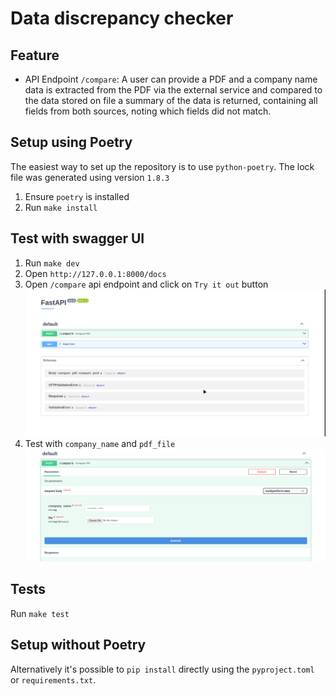 # Data discrepancy checker

## Feature

- API Endpoint `/compare`: A user can provide a PDF and a company name data is extracted from the PDF via
  the external service and compared to the data stored on file a summary of the
  data is returned, containing all fields from both sources, noting which fields
  did not match.

## Setup using Poetry

The easiest way to set up the repository is to use `python-poetry`. The lock file
was generated using version `1.8.3`

1. Ensure `poetry` is installed
2. Run `make install`

## Test with swagger UI

1. Run `make dev`
2. Open `http://127.0.0.1:8000/docs`
3. Open `/compare` api endpoint and click on `Try it out` button
   <img src="/screenshots/1.png" />
4. Test with `company_name` and `pdf_file`
   <img src="/screenshots/2.png" />

## Tests

Run `make test`

## Setup without Poetry

Alternatively it's possible to `pip install` directly using the
`pyproject.toml` or `requirements.txt`.
